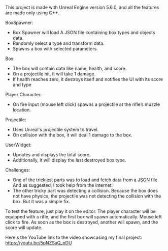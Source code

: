 This project is made with Unreal Engine version 5.6.0, and all the features are made only using C++.

BoxSpawner: 
  - Box Spawner will load A JSON file containing box types and objects data. 
  - Randomly select a type and transform data.
  - Spawns a box with selected parameters. 

Box: 
  - The box will contain data like name, health, and score.
  - On a projectile hit, it will take 1 damage. 
  - If health reaches zero, it destroys itself and notifies the UI with its score and type 

Player Character: 
  - On fire input (mouse left click) spawns a projectile at the rifle’s muzzle location. 

Projectile: 
  - Uses Unreal's projectile system to travel.
  - On collision with the box, it will deal 1 damage to the box.

UserWidget: 
 - Updates and displays the total score.
 - Additionally, it will display the last destroyed box type.

Challenges:
 - One of the trickiest parts was to load and fetch data from a JSON file. And as suggested, I took help from the internet.
 - The other tricky part was detecting a collision. Because the  box does not have physics, the projectile was not detecting the collision with the box. But it was a simple fix.

To test the feature, just play it on the editor. The player character will be equipped with a rifle, and the first box will spawn automatically. Mouse left click to fire. As soon as the box is destroyed, another will spawn, and the score will update.

Here's the YouTube link to the video showcasing my final project: https://youtu.be/5pNZSaQ_pDU

